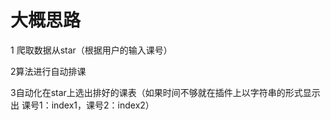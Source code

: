 # 大概思路

1 爬取数据从star（根据用户的输入课号）

2算法进行自动排课

3自动化在star上选出排好的课表（如果时间不够就在插件上以字符串的形式显示出 课号1：index1，课号2：index2）


